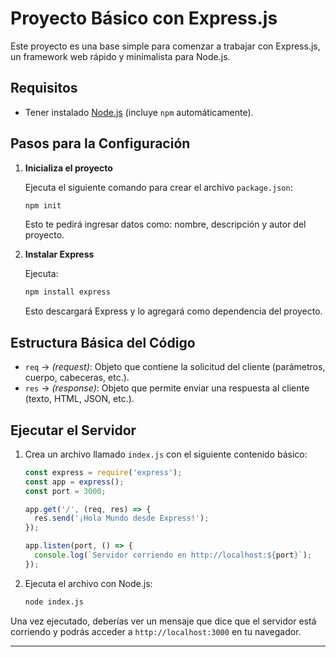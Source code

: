 # Proyecto Básico con Express.js

Este proyecto es una base simple para comenzar a trabajar con Express.js, un framework web rápido y minimalista para Node.js.

## Requisitos

- Tener instalado [Node.js](https://nodejs.org/) (incluye `npm` automáticamente).

## Pasos para la Configuración

1. **Inicializa el proyecto**

   Ejecuta el siguiente comando para crear el archivo `package.json`:
   ```bash
   npm init
   ```
   Esto te pedirá ingresar datos como: nombre, descripción y autor del proyecto.

2. **Instalar Express**

   Ejecuta:
   ```bash
   npm install express
   ```
   Esto descargará Express y lo agregará como dependencia del proyecto.

## Estructura Básica del Código

- `req` → *(request)*: Objeto que contiene la solicitud del cliente (parámetros, cuerpo, cabeceras, etc.).
- `res` → *(response)*: Objeto que permite enviar una respuesta al cliente (texto, HTML, JSON, etc.).

## Ejecutar el Servidor

1. Crea un archivo llamado `index.js` con el siguiente contenido básico:

   ```js
   const express = require('express');
   const app = express();
   const port = 3000;

   app.get('/', (req, res) => {
     res.send('¡Hola Mundo desde Express!');
   });

   app.listen(port, () => {
     console.log(`Servidor corriendo en http://localhost:${port}`);
   });
   ```

2. Ejecuta el archivo con Node.js:

   ```bash
   node index.js
   ```

Una vez ejecutado, deberías ver un mensaje que dice que el servidor está corriendo y podrás acceder a `http://localhost:3000` en tu navegador.

---
